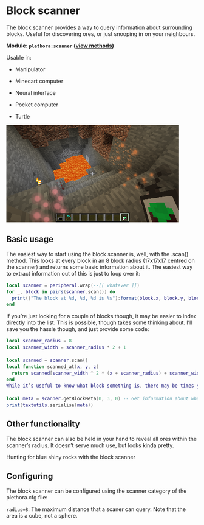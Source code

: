 # Block scanner
The block scanner provides a way to query information about surrounding blocks. Useful for discovering ores, or just snooping in on your neighbours.

**Module: `plethora:scanner` ([view methods](https://plethora.madefor.cc/methods.html#module-methods-plethora:scanner))**

Usable in:	

- Manipulator

- Minecart computer

- Neural interface

- Pocket computer

- Turtle

![Block Scanner](/img/replethora/block_scanner.png)


## Basic usage
The easiest way to start using the block scanner is, well, with the .scan() method. This looks at every block in an 8 block radius (17x17x17 centred on the scanner) and returns some basic information about it. The easiest way to extract information out of this is just to loop over it:

```lua
local scanner = peripheral.wrap(--[[ whatever ]])
for _, block in pairs(scanner.scan()) do
  print(("The block at %d, %d, %d is %s"):format(block.x, block.y, block.z, block.name))
end
```
If you’re just looking for a couple of blocks though, it may be easier to index directly into the list. This is possible, though takes some thinking about. I’ll save you the hassle though, and just provide some code:

```lua
local scanner_radius = 8
local scanner_width = scanner_radius * 2 + 1

local scanned = scanner.scan()
local function scanned_at(x, y, z)
  return scanned[scanner_width ^ 2 * (x + scanner_radius) + scanner_width * (y + scanner_radius) + (z + scanner_radius) + 1]
end
While it’s useful to know what block something is, there may be times you want to query a little more information. Maybe find out the energy levels of every energy cell within range? This is where .getBlockMeta comes in. This takes some coordinate relative to the scanner and returns all the information it knows about it - just like you’d called .getMetadata on the peripheral!

local meta = scanner.getBlockMeta(0, 3, 0) -- Get information about whatever is 3 blocks above
print(textutils.serialise(meta))
```

## Other functionality
The block scanner can also be held in your hand to reveal all ores within the scanner’s radius. It doesn’t serve much use, but looks kinda pretty.

Hunting for blue shiny rocks with the block scanner

## Configuring
The block scanner can be configured using the scanner category of the plethora.cfg file:

`radius=8`: The maximum distance that a scaner can query. Note that the area is a cube, not a sphere.